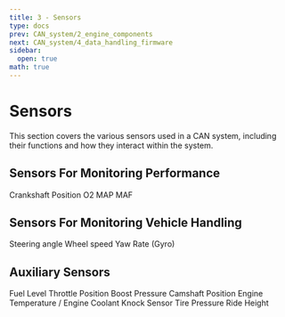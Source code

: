 ```yaml
---
title: 3 - Sensors
type: docs
prev: CAN_system/2_engine_components
next: CAN_system/4_data_handling_firmware
sidebar:
  open: true
math: true
---
```


# Sensors

This section covers the various sensors used in a CAN system, including their functions and how they interact within the system.

## Sensors For Monitoring Performance

Crankshaft Position
O2
MAP
MAF

## Sensors For Monitoring Vehicle Handling

Steering angle
Wheel speed
Yaw Rate (Gyro)

## Auxiliary Sensors

Fuel Level
Throttle Position
Boost Pressure
Camshaft Position
Engine Temperature / Engine Coolant
Knock Sensor
Tire Pressure
Ride Height